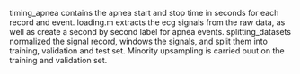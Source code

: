 timing_apnea contains the apnea start and stop time in seconds for each record and event.
loading.m extracts the ecg signals from the raw data, as well as create a second by second label for apnea events.
splitting_datasets normalized the signal record, windows the signals, and split them into training, validation and test set. Minority upsampling is carried ouut on the training and validation set.
